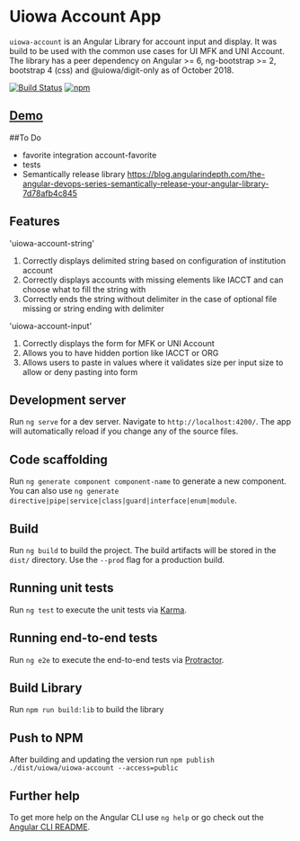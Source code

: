 # Uiowa Account App

`uiowa-account` is an Angular Library for account input and display. It was build to be used with the common use cases for UI MFK and UNI Account. The library has a peer dependency on Angular >= 6, ng-bootstrap >= 2, bootstrap 4 (css) and @uiowa/digit-only as of October 2018.

[![Build Status](https://travis-ci.org/jacobbp25/uiowa-account.svg?branch=master)](https://travis-ci.org/jacobbp25/uiowa-account)
[![npm](https://img.shields.io/npm/v/@uiowa/uiowa-account.svg?style=flat-square)](https://www.npmjs.com/package/@uiowa/uiowa-account)

## [Demo](https://uiowa-account.firebaseapp.com)

##To Do

- favorite integration account-favorite
- tests
- Semantically release library https://blog.angularindepth.com/the-angular-devops-series-semantically-release-your-angular-library-7d78afb4c845

## Features

'uiowa-account-string'

1. Correctly displays delimited string based on configuration of institution account
1. Correctly displays accounts with missing elements like IACCT and can choose what to fill the string with
1. Correctly ends the string without delimiter in the case of optional file missing or string ending with delimiter

'uiowa-account-input'

1. Correctly displays the form for MFK or UNI Account
1. Allows you to have hidden portion like IACCT or ORG
1. Allows users to paste in values where it validates size per input size to allow or deny pasting into form

## Development server

Run `ng serve` for a dev server. Navigate to `http://localhost:4200/`. The app will automatically reload if you change any of the source files.

## Code scaffolding

Run `ng generate component component-name` to generate a new component. You can also use `ng generate directive|pipe|service|class|guard|interface|enum|module`.

## Build

Run `ng build` to build the project. The build artifacts will be stored in the `dist/` directory. Use the `--prod` flag for a production build.

## Running unit tests

Run `ng test` to execute the unit tests via [Karma](https://karma-runner.github.io).

## Running end-to-end tests

Run `ng e2e` to execute the end-to-end tests via [Protractor](http://www.protractortest.org/).

## Build Library

Run `npm run build:lib` to build the library

## Push to NPM

After building and updating the version run `npm publish ./dist/uiowa/uiowa-account --access=public`

## Further help

To get more help on the Angular CLI use `ng help` or go check out the [Angular CLI README](https://github.com/angular/angular-cli/blob/master/README.md).
